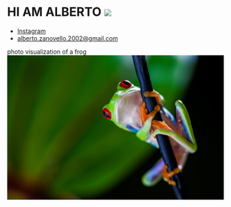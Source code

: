 # HI AM ALBERTO <img src="https://komarev.com/ghpvc/?username=ZanovelloAlberto&label=Profile%20views&color=b60eb1&style=flat"  />
* [Instagram](https://www.instagram.com/albertozanovello_/)
* alberto.zanovello.2002@gmail.com

photo visualization of a frog
<img src="pic/frog.jpg"></img>








